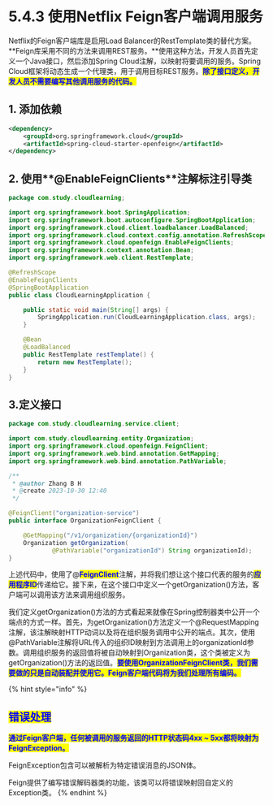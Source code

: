 # 5.4.3 使用Netflix Feign客户端调用服务

Netflix的Feign客户端库是启用Load Balancer的RestTemplate类的替代方案。**Feign库采用不同的方法来调用REST服务。**使用这种方法，开发人员首先定义一个Java接口，然后添加Spring Cloud注解，以映射将要调用的服务。Spring Cloud框架将动态生成一个代理类，用于调用目标REST服务。<mark style="color:blue;">**除了接口定义，开发人员不需要编写其他调用服务的代码。**</mark>

## **1. 添加依赖**

```xml
<dependency>
    <groupId>org.springframework.cloud</groupId>
    <artifactId>spring-cloud-starter-openfeign</artifactId>
</dependency>
```

## 2. 使用**@EnableFeignClients**注解标注引导类

```java
package com.study.cloudlearning;

import org.springframework.boot.SpringApplication;
import org.springframework.boot.autoconfigure.SpringBootApplication;
import org.springframework.cloud.client.loadbalancer.LoadBalanced;
import org.springframework.cloud.context.config.annotation.RefreshScope;
import org.springframework.cloud.openfeign.EnableFeignClients;
import org.springframework.context.annotation.Bean;
import org.springframework.web.client.RestTemplate;

@RefreshScope
@EnableFeignClients
@SpringBootApplication
public class CloudLearningApplication {

    public static void main(String[] args) {
        SpringApplication.run(CloudLearningApplication.class, args);
    }

    @Bean
    @LoadBalanced
    public RestTemplate restTemplate() {
        return new RestTemplate();
    }
}
```

## 3.定义接口

```java
package com.study.cloudlearning.service.client;

import com.study.cloudlearning.entity.Organization;
import org.springframework.cloud.openfeign.FeignClient;
import org.springframework.web.bind.annotation.GetMapping;
import org.springframework.web.bind.annotation.PathVariable;

/**
 * @author Zhang B H
 * @create 2023-10-30 12:40
 */

@FeignClient("organization-service")
public interface OrganizationFeignClient {

    @GetMapping("/v1/organization/{organizationId}")
    Organization getOrganization(
            @PathVariable("organizationId") String organizationId);
}
```

上述代码中，使用了@<mark style="color:blue;">**FeignClient**</mark>注解，并将我们想让这个接口代表的服务的<mark style="color:blue;">**应用程序ID**</mark>传递给它。接下来，在这个接口中定义一个getOrganization()方法，客户端可以调用该方法来调用组织服务。

我们定义getOrganization()方法的方式看起来就像在Spring控制器类中公开一个端点的方式一样。首先，为getOrganization()方法定义一个@RequestMapping注解，该注解映射HTTP动词以及将在组织服务调用中公开的端点。其次，使用@PathVariable注解将URL传入的组织ID映射到方法调用上的organizationId参数。调用组织服务的返回值将被自动映射到Organization类，这个类被定义为getOrganization()方法的返回值。<mark style="color:blue;">**要使用OrganizationFeignClient类，我们需要做的只是自动装配并使用它。Feign客户端代码将为我们处理所有编码。**</mark>

{% hint style="info" %}
## <mark style="color:blue;">**错误处理**</mark>

<mark style="color:blue;">**通过Feign客户端，任何被调用的服务返回的HTTP状态码4xx \~ 5xx都将映射为FeignException。**</mark>

FeignException包含可以被解析为特定错误消息的JSON体。

Feign提供了编写错误解码器类的功能，该类可以将错误映射回自定义的Exception类。
{% endhint %}
